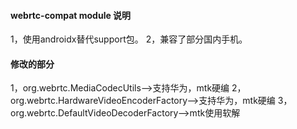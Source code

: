 #### webrtc-compat module 说明
1，使用androidx替代support包。
2，兼容了部分国内手机。

#### 修改的部分
1，org.webrtc.MediaCodecUtils-->支持华为，mtk硬编
2，org.webrtc.HardwareVideoEncoderFactory-->支持华为，mtk硬编
3，org.webrtc.DefaultVideoDecoderFactory-->mtk使用软解